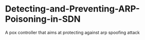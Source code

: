 # Detecting-and-Preventing-ARP-Poisoning-in-SDN
A pox controller that aims at protecting against arp spoofing attack
